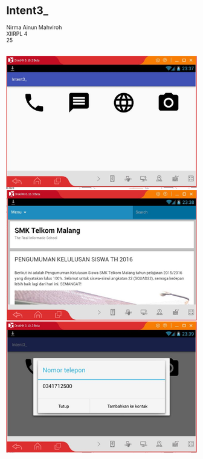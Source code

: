 # Intent3_
Nirma Ainun Mahviroh <br>
XIIRPL 4 <br>
25<br><br><br>
![Intent3](3.JPG)<br>
![Intent3](3.1.JPG)<br>
![Intent3](3.2.JPG)<br>
